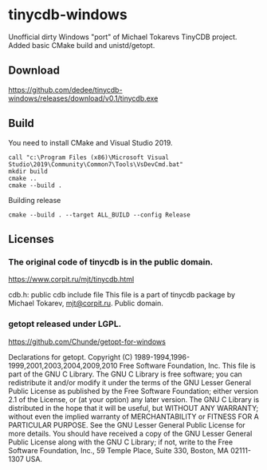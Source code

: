 # tinycdb-windows
Unofficial dirty Windows "port" of Michael Tokarevs TinyCDB project. Added basic CMake build and unistd/getopt.

## Download

https://github.com/dedee/tinycdb-windows/releases/download/v0.1/tinycdb.exe

## Build

You need to install CMake and Visual Studio 2019.

    call "c:\Program Files (x86)\Microsoft Visual Studio\2019\Community\Common7\Tools\VsDevCmd.bat"
    mkdir build
    cmake ..
    cmake --build .

Building release

    cmake --build . --target ALL_BUILD --config Release

## Licenses

### The original code of tinycdb is in the public domain.
https://www.corpit.ru/mjt/tinycdb.html

cdb.h: public cdb include file
This file is a part of tinycdb package by Michael Tokarev, mjt@corpit.ru.
Public domain.

### getopt released under LGPL.
https://github.com/Chunde/getopt-for-windows

Declarations for getopt.
Copyright (C) 1989-1994,1996-1999,2001,2003,2004,2009,2010
Free Software Foundation, Inc.
This file is part of the GNU C Library.
The GNU C Library is free software; you can redistribute it and/or
modify it under the terms of the GNU Lesser General Public
License as published by the Free Software Foundation; either
version 2.1 of the License, or (at your option) any later version.
The GNU C Library is distributed in the hope that it will be useful,
but WITHOUT ANY WARRANTY; without even the implied warranty of
MERCHANTABILITY or FITNESS FOR A PARTICULAR PURPOSE.  See the GNU
Lesser General Public License for more details.
You should have received a copy of the GNU Lesser General Public
License along with the GNU C Library; if not, write to the Free
Software Foundation, Inc., 59 Temple Place, Suite 330, Boston, MA
02111-1307 USA.

